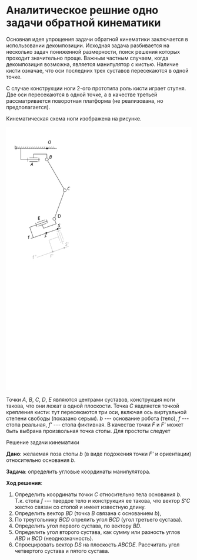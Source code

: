 Аналитическое решние одно задачи обратной кинематики
====================================================

Основная идея упрощения задачи обратной кинематики заключается в использовании декомпозиции.
Исходная задача разбивается на несколько задач пониженной размерности, поиск решения которых проходит значительно проще.
Важным частным случаем, когда декомпозиция возможна, является манипулятор с кистью. 
Наличие кисти означае, что оси последних трех суставов пересекаются в одной точке.

С случае конструкции ноги 2-ого прототипа роль кисти играет ступня. Две оси пересекаются в одной точке, 
а в качестве третьей рассматривается поворотная платформа (не реализована, но предполагается).

Кинематическая схема ноги изображена на рисунке.

![Кинематическая схема ноги](kinematics-leg-svg.svg)

Точки *A*, *B*, *C*,  *D*, *E* являются центрами суставов, конструкция ноги такова, что они лежат в одной плоскости.
Точка *С* явдляется точкой крепления кисти: тут пересекаются три оси, включая ось виртуальной степени свободы (показано серым). 
*b* --- основание робота (тело), *f* --- стопа реальная, *f'* --- стопа фиктивная. В качестве точки *F* и *F'* может быть выбрана 
произвольная точка стопы. Для простоты следует 

Решение задачи кинематики

**Дано**: желаемая поза стопы *b* (в виде подожения точки *F'* и ориентации) относительно основания *b*.

**Задача**: определить угловые координаты манипулятора.


**Ход решения**:

1. Определить координаты точки *С* относительно тела основания *b*.  Т.к. стопа *f*  --- твердое тело и конструкция ее такова, что вектор *S'C* жестко связан со стопой и имеет известную длину.
2. Определить вектор *BD* (точка *B* связана с основанием *b*), 
3. По треугольнику *BCD* опрелить угол *BCD* (угол  третьего сустава).
2. Определить угол первого сустава, по вектору *BD*.
2. Определить угол второго сустава, как сумму или разность углов *ABD* и *BCD* (неоднозначность).
3. Спроецировать вектор *DS* на плоскость *ABCDE*. Рассчитать угол четвертого сустава и пятого сустава.


